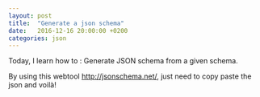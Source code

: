 ```yaml
---
layout: post
title:  "Generate a json schema"
date:   2016-12-16 20:00:00 +0200
categories: json
---
```


Today, I learn how to : Generate JSON schema from a given schema.

By using this webtool http://jsonschema.net/, just need to copy paste the json and voilà!
